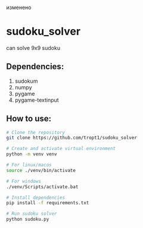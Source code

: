изменено

# sudoku_solver
can solve 9x9 sudoku


## Dependencies:

1. sudokum
2. numpy
3. pygame
4. pygame-textinput

## How to use:

```bash
# Clone the repository
git clone https://github.com/tropt1/sudoku_solver

# Create and activate virtual environment
python -m venv venv

# For linux/macos
source ./venv/bin/activate

# For windows
./venv/Scripts/activate.bat

# Install dependencies
pip install -f requirements.txt

# Run sudoku solver
python sudoku.py
```
